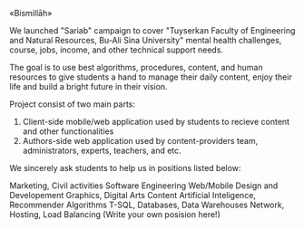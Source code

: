 «Bismillāh»

We launched "Sariab" campaign to cover "Tuyserkan Faculty of Engineering and Natural Resources, Bu-Ali Sina University" mental health challenges, course, jobs, income, and other technical support needs.

The goal is to use best algorithms, procedures, content, and human resources to give students a hand to manage their daily content, enjoy their life and build a bright future in their vision.

Project consist of two main parts:

1. Client-side mobile/web application used by students to recieve content and other functionalities
2. Authors-side web application used by content-providers team, administrators, experts, teachers, and etc.

We sincerely ask students to help us in positions listed below:

Marketing, Civil activities
Software Engineering
Web/Mobile Design and Developement
Graphics, Digital Arts
Content
Artificial Inteligence, Recommender Algorithms
T-SQL, Databases, Data Warehouses
Network, Hosting, Load Balancing
(Write your own posision here!)